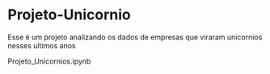 # Projeto-Unicornio
Esse é um projeto analizando os dados de empresas que viraram unicornios nesses ultimos anos

Projeto_Unicornios.ipynb
